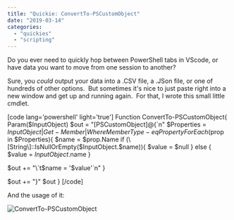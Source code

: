 ```yaml
---
title: "Quickie: ConvertTo-PSCustomObject"
date: "2019-03-14"
categories: 
  - "quickies"
  - "scripting"
---
```


Do you ever need to quickly hop between PowerShell tabs in VScode, or have data you want to move from one session to another?

Sure, you _could_ output your data into a .CSV file, a .JSon file, or one of hundreds of other options.  But sometimes it's nice to just paste right into a new window and get up and running again.  For that, I wrote this small little cmdlet.

\[code lang='powershell' light='true'\] Function ConvertTo-PSCustomObject{ Param($InputObject) $out = "\[PSCustomObject\]@{\`n" $Properties = $InputObject | Get-Member | Where MemberType -eq Property ForEach ($prop in $Properties){ $name = $prop.Name if (\[String\]::IsNullOrEmpty($InputObject.$name)){ $value = $null } else { $value = $InputObject.$name }

$out += "\`t$name = '$value'\`n" }

$out += "}" $out } \[/code\]

And the usage of it:

![ConvertTo-PSCustomObject](../assets/images/2019/03/../assets/images/2019/03/images/convertto-pscustomobject.png)
